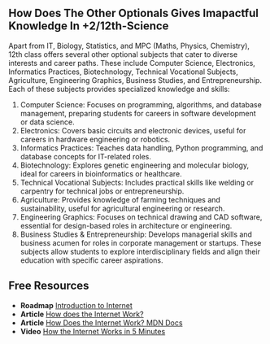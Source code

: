 ## How Does The Other Optionals Gives Imapactful Knowledge In +2/12th-Science

Apart from IT, Biology, Statistics, and MPC (Maths, Physics, Chemistry), 12th class offers several other optional subjects that cater to diverse interests and career paths. These include Computer Science, Electronics, Informatics Practices, Biotechnology, Technical Vocational Subjects, Agriculture, Engineering Graphics, Business Studies, and Entrepreneurship. Each of these subjects provides specialized knowledge and skills:
1.	Computer Science: Focuses on programming, algorithms, and database management, preparing students for careers in software development or data science.
2.	Electronics: Covers basic circuits and electronic devices, useful for careers in hardware engineering or robotics.
3.	Informatics Practices: Teaches data handling, Python programming, and database concepts for IT-related roles.
4.	Biotechnology: Explores genetic engineering and molecular biology, ideal for careers in bioinformatics or healthcare.
5.	Technical Vocational Subjects: Includes practical skills like welding or carpentry for technical jobs or entrepreneurship.
6.	Agriculture: Provides knowledge of farming techniques and sustainability, useful for agricultural engineering or research.
7.	Engineering Graphics: Focuses on technical drawing and CAD software, essential for design-based roles in architecture or engineering.
8.	Business Studies & Entrepreneurship: Develops managerial skills and business acumen for roles in corporate management or startups.
These subjects allow students to explore interdisciplinary fields and align their education with specific career aspirations.


## Free Resources  

- **Roadmap** [Introduction to Internet](https://roadmap.sh/internet)  
- **Article** [How does the Internet Work?](https://www.cloudflare.com/learning/network-layer/how-does-the-internet-work/)  
- **Article** [How Does the Internet Work? MDN Docs](https://developer.mozilla.org/en-US/docs/Learn/Common_questions/How_does_the_Internet_work)  
- **Video** [How the Internet Works in 5 Minutes](https://www.youtube.com/watch?v=7_LPdttKXPc)